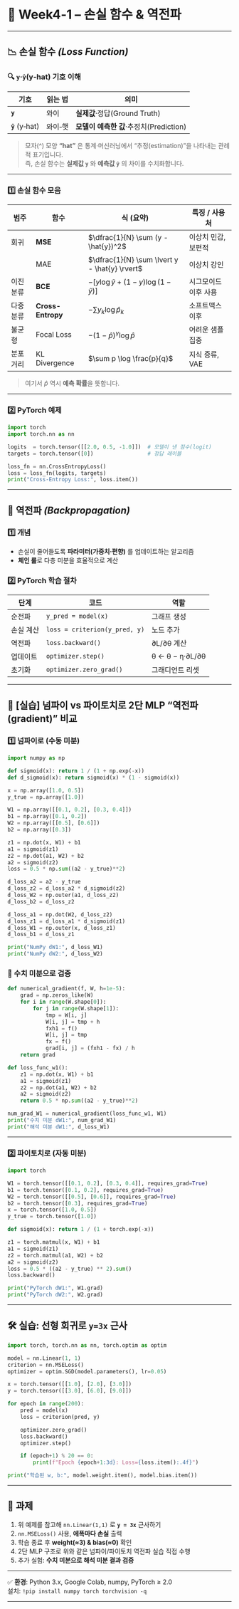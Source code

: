 # 📘 Week4‑1 – 손실 함수 & 역전파

---

## 📉 손실 함수 *(Loss Function)*

### 🔍 `y`·`ŷ`(y‑hat) 기호 이해
| 기호 | 읽는 법 | 의미 |
|------|--------|------|
| **`y`** | 와이 | **실제값**·정답(Ground Truth) |
| **`ŷ`** (y‑hat) | 와이‑햇 | **모델이 예측한 값**·추정치(Prediction) |

> 모자(^) 모양 **“hat”** 은 통계·머신러닝에서 “추정(estimation)”을 나타내는 관례적 표기입니다.  
> 즉, 손실 함수는 **실제값 `y`** 와 **예측값 `ŷ`** 의 차이를 수치화합니다.

---

### 1️⃣ 손실 함수 모음

| 범주 | 함수 | 식 (요약) | 특징 / 사용처 |
|------|------|-----------|----------------|
| 회귀 | **MSE** | $\dfrac{1}{N} \sum (y - \hat{y})^2$ | 이상치 민감, 보편적 |
|      | MAE | $\dfrac{1}{N} \sum \lvert y - \hat{y} \rvert$ | 이상치 강인 |
| 이진 분류 | **BCE** | $- \big[ y \log \hat{y} + (1 - y) \log (1 - \hat{y}) \big]$ | 시그모이드 이후 사용 |
| 다중 분류 | **Cross-Entropy** | $- \sum y_k \log \hat{p}_k$ | 소프트맥스 이후 |
| 불균형 | Focal Loss | $- (1 - \hat{p})^{\gamma} \log \hat{p}$ | 어려운 샘플 집중 |
| 분포 거리 | KL Divergence | $\sum p \log \frac{p}{q}$ | 지식 증류, VAE |

> 여기서 $\hat{p}$ 역시 **예측 확률**을 뜻합니다.

---

### 2️⃣ PyTorch 예제

```python
import torch
import torch.nn as nn

logits  = torch.tensor([[2.0, 0.5, -1.0]])  # 모델이 낸 점수(logit)
targets = torch.tensor([0])                 # 정답 레이블

loss_fn = nn.CrossEntropyLoss()
loss = loss_fn(logits, targets)
print("Cross‑Entropy Loss:", loss.item())
```

---

## 🔁 역전파 *(Backpropagation)*

### 1️⃣ 개념
- 손실이 줄어들도록 **파라미터(가중치·편향)** 를 업데이트하는 알고리즘  
- **체인 룰**로 다층 미분을 효율적으로 계산

### 2️⃣ PyTorch 학습 절차

| 단계 | 코드 | 역할 |
|------|------|------|
| 순전파 | `y_pred = model(x)` | 그래프 생성 |
| 손실 계산 | `loss = criterion(y_pred, y)` | 노드 추가 |
| 역전파 | `loss.backward()` | ∂L/∂θ 계산 |
| 업데이트 | `optimizer.step()` | θ ← θ − η·∂L/∂θ |
| 초기화 | `optimizer.zero_grad()` | 그래디언트 리셋 |

---

## 🔬 [실습] 넘파이 vs 파이토치로 2단 MLP “역전파(gradient)” 비교

### 1️⃣ 넘파이로 (수동 미분)

```python
import numpy as np

def sigmoid(x): return 1 / (1 + np.exp(-x))
def d_sigmoid(x): return sigmoid(x) * (1 - sigmoid(x))

x = np.array([1.0, 0.5])
y_true = np.array([1.0])

W1 = np.array([[0.1, 0.2], [0.3, 0.4]])
b1 = np.array([0.1, 0.2])
W2 = np.array([[0.5], [0.6]])
b2 = np.array([0.3])

z1 = np.dot(x, W1) + b1
a1 = sigmoid(z1)
z2 = np.dot(a1, W2) + b2
a2 = sigmoid(z2)
loss = 0.5 * np.sum((a2 - y_true)**2)

d_loss_a2 = a2 - y_true
d_loss_z2 = d_loss_a2 * d_sigmoid(z2)
d_loss_W2 = np.outer(a1, d_loss_z2)
d_loss_b2 = d_loss_z2

d_loss_a1 = np.dot(W2, d_loss_z2)
d_loss_z1 = d_loss_a1 * d_sigmoid(z1)
d_loss_W1 = np.outer(x, d_loss_z1)
d_loss_b1 = d_loss_z1

print("NumPy dW1:", d_loss_W1)
print("NumPy dW2:", d_loss_W2)
```

### 🧪 수치 미분으로 검증

```python
def numerical_gradient(f, W, h=1e-5):
    grad = np.zeros_like(W)
    for i in range(W.shape[0]):
        for j in range(W.shape[1]):
            tmp = W[i, j]
            W[i, j] = tmp + h
            fxh1 = f()
            W[i, j] = tmp
            fx = f()
            grad[i, j] = (fxh1 - fx) / h
    return grad

def loss_func_w1():
    z1 = np.dot(x, W1) + b1
    a1 = sigmoid(z1)
    z2 = np.dot(a1, W2) + b2
    a2 = sigmoid(z2)
    return 0.5 * np.sum((a2 - y_true)**2)

num_grad_W1 = numerical_gradient(loss_func_w1, W1)
print("수치 미분 dW1:", num_grad_W1)
print("해석 미분 dW1:", d_loss_W1)
```

---

### 2️⃣ 파이토치로 (자동 미분)

```python
import torch

W1 = torch.tensor([[0.1, 0.2], [0.3, 0.4]], requires_grad=True)
b1 = torch.tensor([0.1, 0.2], requires_grad=True)
W2 = torch.tensor([[0.5], [0.6]], requires_grad=True)
b2 = torch.tensor([0.3], requires_grad=True)
x = torch.tensor([1.0, 0.5])
y_true = torch.tensor([1.0])

def sigmoid(x): return 1 / (1 + torch.exp(-x))

z1 = torch.matmul(x, W1) + b1
a1 = sigmoid(z1)
z2 = torch.matmul(a1, W2) + b2
a2 = sigmoid(z2)
loss = 0.5 * ((a2 - y_true) ** 2).sum()
loss.backward()

print("PyTorch dW1:", W1.grad)
print("PyTorch dW2:", W2.grad)
```

---

## 🛠️ 실습: 선형 회귀로 `y=3x` 근사

```python
import torch, torch.nn as nn, torch.optim as optim

model = nn.Linear(1, 1)
criterion = nn.MSELoss()
optimizer = optim.SGD(model.parameters(), lr=0.05)

x = torch.tensor([[1.0], [2.0], [3.0]])
y = torch.tensor([[3.0], [6.0], [9.0]])

for epoch in range(200):
    pred = model(x)
    loss = criterion(pred, y)

    optimizer.zero_grad()
    loss.backward()
    optimizer.step()

    if (epoch+1) % 20 == 0:
        print(f"Epoch {epoch+1:3d}: Loss={loss.item():.4f}")

print("학습된 w, b:", model.weight.item(), model.bias.item())
```

---

## 🎯 과제

1. 위 예제를 참고해 `nn.Linear(1,1)` 로 **`y = 3x`** 근사하기  
2. `nn.MSELoss()` 사용, **에폭마다 손실** 출력  
3. 학습 종료 후 **weight(≈3) & bias(≈0)** 확인  
4. 2단 MLP 구조로 위와 같은 넘파이/파이토치 역전파 실습 직접 수행  
5. 추가 실험: **수치 미분으로 해석 미분 결과 검증**

---

✅ **환경**: Python 3.x, Google Colab, numpy, PyTorch ≥ 2.0  
설치: `!pip install numpy torch torchvision -q`


---

